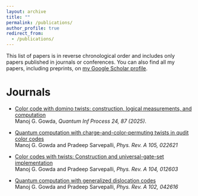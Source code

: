 ```yaml
---
layout: archive
title: ""
permalink: /publications/
author_profile: true
redirect_from:
  - /publications/
---
```



<div class="wordwrap">This list of papers is in reverse chronological order and includes only papers published in journals or conferences. You can also find all my papers, including preprints, on <a href="{{site.author.googlescholar}}">my Google Scholar profile</a>.</div>


Journals
======
* [Color code with domino twists: construction, logical measurements, and computation](https://link.springer.com/article/10.1007/s11128-025-04703-y) <br /> Manoj G. Gowda, _Quantum Inf Process 24, 87 (2025)_.
  
* [Quantum computation with charge-and-color-permuting twists in qudit color codes](https://journals.aps.org/pra/abstract/10.1103/PhysRevA.105.022621) <br /> Manoj G. Gowda and Pradeep Sarvepalli, _Phys. Rev. A 105, 022621_

* [Color codes with twists: Construction and universal-gate-set implementation](https://journals.aps.org/pra/abstract/10.1103/PhysRevA.104.012603) <br /> Manoj G. Gowda and Pradeep Sarvepalli, _Phys. Rev. A 104, 012603_

* [Quantum computation with generalized dislocation codes](https://journals.aps.org/pra/abstract/10.1103/PhysRevA.102.042616) <br /> Manoj G. Gowda and Pradeep Sarvepalli, _Phys. Rev. A 102, 042616_
  
